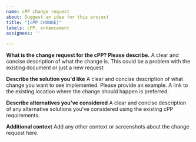 ```yaml
---
name: cPP change request
about: Suggest an idea for this project
title: "[cPP CHANGE]"
labels: cPP, enhancement
assignees: ''

---
```


**What is the change request for the cPP? Please describe.**
A clear and concise description of what the change is. This could be a problem with the existing document or just a new request

**Describe the solution you'd like**
A clear and concise description of what change you want to see implemented. Please provide an example. A link to the existing location where the change should happen is preferred.

**Describe alternatives you've considered**
A clear and concise description of any alternative solutions you've considered using the existing cPP requirements.

**Additional context**
Add any other context or screenshots about the change request here.
